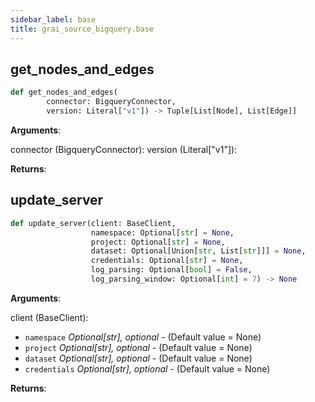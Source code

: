 ```yaml
---
sidebar_label: base
title: grai_source_bigquery.base
---
```


## get\_nodes\_and\_edges

```python
def get_nodes_and_edges(
        connector: BigqueryConnector,
        version: Literal["v1"]) -> Tuple[List[Node], List[Edge]]
```

**Arguments**:

  connector (BigqueryConnector):
  version (Literal[&quot;v1&quot;]):


**Returns**:



## update\_server

```python
def update_server(client: BaseClient,
                  namespace: Optional[str] = None,
                  project: Optional[str] = None,
                  dataset: Optional[Union[str, List[str]]] = None,
                  credentials: Optional[str] = None,
                  log_parsing: Optional[bool] = False,
                  log_parsing_window: Optional[int] = 7) -> None
```

**Arguments**:

  client (BaseClient):
- `namespace` _Optional[str], optional_ - (Default value = None)
- `project` _Optional[str], optional_ - (Default value = None)
- `dataset` _Optional[str], optional_ - (Default value = None)
- `credentials` _Optional[str], optional_ - (Default value = None)


**Returns**:
